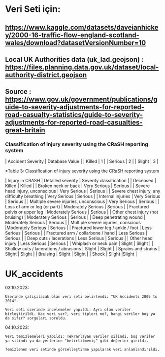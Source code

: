# Veri Seti için:

## https://www.kaggle.com/datasets/daveianhickey/2000-16-traffic-flow-england-scotland-wales/download?datasetVersionNumber=10
## Local UK Authorities data (uk_lad.geojson) : https://files.planning.data.gov.uk/dataset/local-authority-district.geojson

## Source : https://www.gov.uk/government/publications/guide-to-severity-adjustments-for-reported-road-casualty-statistics/guide-to-severity-adjustments-for-reported-road-casualties-great-britain

### Classification of injury severity using the CRaSH reporting system

| Accident Severity | Database Value |
| Killed | 1 |
| Serious | 2 |
| Slight | 3 |
 
*Table 3: Classification of injury severity using the CRaSH reporting system

| Injury in CRASH | Detailed severity | Severity classification |
| Deceased | Killed | Killed |
| Broken neck or back |	Very Serious | Serious |
| Severe head injury, unconscious | Very Serious | Serious |
| Severe chest injury, any difficulty breathing | Very Serious | Serious |
| Internal injuries | Very Serious | Serious |
| Multiple severe injuries, unconscious | Very Serious | Serious |
| Loss of arm or leg (or part)	| Moderately Serious | Serious |
| Fractured pelvis or upper leg	| Moderately Serious | Serious |
| Other chest injury (not bruising)	| Moderately Serious | Serious |
| Deep penetrating wound | Moderately Serious | Serious |
| Multiple severe injuries, conscious |Moderately Serious | Serious |
| Fractured lower leg / ankle / foot | Less Serious | Serious |
| Fractured arm / collarbone / hand	| Less Serious | Serious |
| Deep cuts / lacerations | Less Serious | Serious |
| Other head injury	| Less Serious | Serious |
| Whiplash or neck pain	| Slight | Slight |
| Shallow cuts / lacerations / abrasions | Slight | Slight |
| Sprains and strains | Slight | Slight |
| Bruising | Slight | Slight |
| Shock	| Slight |Slight |

# UK_accidents

03.10.2023:
    
    Üzerinde çalışılacak olan veri seti belirlendi: "UK Accidents 2005 to 2014". 

    Veri seti üzerinde incelemeler yapıldı: Ayrı olan veriler birleştirildi. Kaç veri var?, veri tipleri ne?, hangi veriler boş ya da sıfır? sorguları soruldu.

04.10.2023:
    
    Veri temizlemeleri yapıldı: Tekrarlayan veriler silindi, boş veriler ya silindi ya da yerlerine "belirtilmemiş" gibi değerler girildi.

    Temizlenen veri setinde görselleştirme yapılarak veri anlamlandırıldı.
     